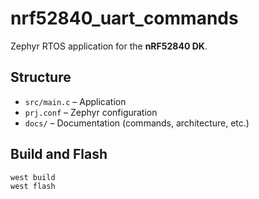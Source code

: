 # nrf52840_uart_commands

Zephyr RTOS application for the **nRF52840 DK**.

## Structure
- `src/main.c` – Application
- `prj.conf` – Zephyr configuration
- `docs/` – Documentation (commands, architecture, etc.)

## Build and Flash
```bash
west build
west flash